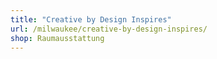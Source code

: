 ```yaml
---
title: "Creative by Design Inspires"
url: /milwaukee/creative-by-design-inspires/
shop: Raumausstattung
---
```

